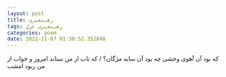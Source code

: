 ```yaml
---
layout: post
title: رهی‌معیری
tags: رهی‌معیری غزل
categories: poem
date: 2022-11-07 01:30:52.352840
---
```


که بود آن آهوی وحشی چه بود آن سایه مژگان؟ / که تاب از من ستاند امروز و خواب از من ربود امشب